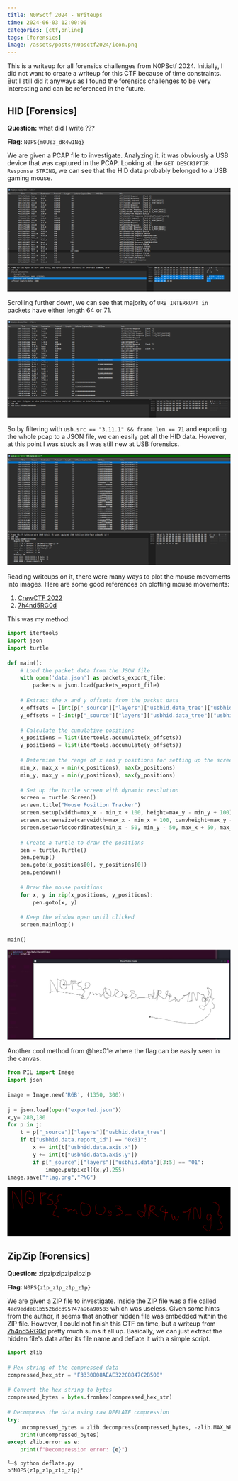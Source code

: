 ```yaml
---
title: N0PSctf 2024 - Writeups
time: 2024-06-03 12:00:00
categories: [ctf,online]
tags: [forensics]
image: /assets/posts/n0psctf2024/icon.png
---
```


This is a writeup for all forensics challenges from N0PSctf 2024. Initially, I did not want to create a writeup for this CTF because of time constraints. But I still did it anyways as I found the forensics challenges to be very interesting and can be referenced in the future.

## HID [Forensics]
**Question:** what did I write ???

**Flag:** `N0PS{m0Us3_dR4w1Ng}`

We are given a PCAP file to investigate. Analyzing it, it was obviously a USB device that was captured in the PCAP. Looking at the `GET DESCRIPTOR Response STRING`, we can see that the HID data probably belonged to a USB gaming mouse.

![usb1](/assets/posts/n0psctf2024/usb1.png)

Scrolling further down, we can see that majority of `URB_INTERRUPT in` packets have either length 64 or 71.

![usb2](/assets/posts/n0psctf2024/usb2.png)

So by filtering with `usb.src == "3.11.1" && frame.len == 71` and exporting the whole pcap to a JSON file, we can easily get all the HID data. However, at this point I was stuck as I was still new at USB forensics.

![usb3](/assets/posts/n0psctf2024/usb3.png)

Reading writeups on it, there were many ways to plot the mouse movements into images. Here are some good references on plotting mouse movements:

1. [CrewCTF 2022](https://github.com/xXLeoXxOne/writeups/blob/main/CrewCTF%202022/Paint.md)
2. [7h4nd5RG0d](https://github.com/7h4nd5RG0d/Forensics/blob/main/Networking/HID(USB-Mouse%20Drawing)/code.py)

This was my method:
```python
import itertools
import json
import turtle

def main():
    # Load the packet data from the JSON file
    with open('data.json') as packets_export_file:
        packets = json.load(packets_export_file)

    # Extract the x and y offsets from the packet data
    x_offsets = [int(p["_source"]["layers"]["usbhid.data_tree"]["usbhid.data.axis.x"]) for p in packets]
    y_offsets = [-int(p["_source"]["layers"]["usbhid.data_tree"]["usbhid.data.axis.y"]) for p in packets]

    # Calculate the cumulative positions
    x_positions = list(itertools.accumulate(x_offsets))
    y_positions = list(itertools.accumulate(y_offsets))

    # Determine the range of x and y positions for setting up the screen
    min_x, max_x = min(x_positions), max(x_positions)
    min_y, max_y = min(y_positions), max(y_positions)

    # Set up the turtle screen with dynamic resolution
    screen = turtle.Screen()
    screen.title("Mouse Position Tracker")
    screen.setup(width=max_x - min_x + 100, height=max_y - min_y + 100)
    screen.screensize(canvwidth=max_x - min_x + 100, canvheight=max_y - min_y + 100)
    screen.setworldcoordinates(min_x - 50, min_y - 50, max_x + 50, max_y + 50)
    
    # Create a turtle to draw the positions
    pen = turtle.Turtle()
    pen.penup()
    pen.goto(x_positions[0], y_positions[0])
    pen.pendown()

    # Draw the mouse positions
    for x, y in zip(x_positions, y_positions):
        pen.goto(x, y)

    # Keep the window open until clicked
    screen.mainloop()

main()
```

![usb4](/assets/posts/n0psctf2024/usb4.png)

Another cool method from @hex01e where the flag can be easily seen in the canvas.

```python
from PIL import Image
import json

image = Image.new('RGB', (1350, 300))

j = json.load(open("exported.json"))
x,y= 280,180
for p in j:
    t = p["_source"]["layers"]["usbhid.data_tree"]
    if t["usbhid.data.report_id"] == "0x01":
        x += int(t["usbhid.data.axis.x"])
        y += int(t["usbhid.data.axis.y"])
        if p["_source"]["layers"]["usbhid.data"][3:5] == "01":
            image.putpixel((x,y),255)
image.save("flag.png","PNG")
```

![flag](/assets/posts/n0psctf2024/flag.png)

## ZipZip [Forensics]
**Question:** zipzipzipzipzipzip

**Flag:** `N0PS{z1p_z1p_z1p_z1p}`

We are given a ZIP file to investigate. Inside the ZIP file was a file called `4ad9edde81b5526dcd95747a96a90583` which was useless. Given some hints from the author, it seems that another hidden file was embedded within the ZIP file. However, I could not finish this CTF on time, but a writeup from [7h4nd5RG0d](https://github.com/7h4nd5RG0d/Forensics/tree/main/Steganography/zipzip(ZIP%20file%20format)) pretty much sums it all up. Basically, we can just extract the hidden file's data after its file name and deflate it with a simple script.

```python
import zlib

# Hex string of the compressed data
compressed_hex_str = "F3330808AEAE322C8847C2B500"

# Convert the hex string to bytes
compressed_bytes = bytes.fromhex(compressed_hex_str)

# Decompress the data using raw DEFLATE compression
try:
    uncompressed_bytes = zlib.decompress(compressed_bytes, -zlib.MAX_WBITS)
    print(uncompressed_bytes)
except zlib.error as e:
    print(f"Decompression error: {e}")
```

```
└─$ python deflate.py 
b'N0PS{z1p_z1p_z1p_z1p}'
```
